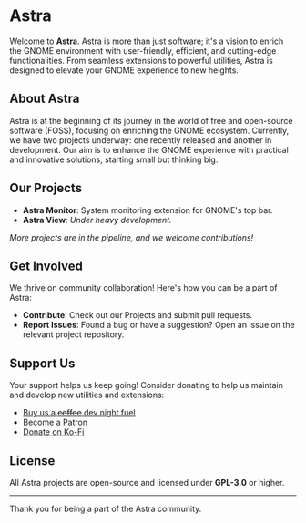 
# Astra

Welcome to **Astra**.
Astra is more than just software; it's a vision to enrich the GNOME environment with user-friendly, efficient, and cutting-edge functionalities. From seamless extensions to powerful utilities, Astra is designed to elevate your GNOME experience to new heights.

## About Astra

Astra is at the beginning of its journey in the world of free and open-source software (FOSS), focusing on enriching the GNOME ecosystem. Currently, we have two projects underway: one recently released and another in development. Our aim is to enhance the GNOME experience with practical and innovative solutions, starting small but thinking big.

## Our Projects

- **Astra Monitor**: System monitoring extension for GNOME's top bar.
- **Astra View**: _Under heavy development._

_More projects are in the pipeline, and we welcome contributions!_

## Get Involved

We thrive on community collaboration! Here's how you can be a part of Astra:

- **Contribute**: Check out our Projects and submit pull requests.
- **Report Issues**: Found a bug or have a suggestion? Open an issue on the relevant project repository.

## Support Us

Your support helps us keep going! Consider donating to help us maintain and develop new utilities and extensions:

- [Buy us a ~~coffee~~ dev night fuel](https://buymeacoffee.com/astra.ext)
- [Become a Patron](https://patreon.com/AstraExt)
- [Donate on Ko-Fi](https://ko-fi.com/astraext)

## License

All Astra projects are open-source and licensed under **GPL-3.0** or higher.

---

Thank you for being a part of the Astra community.

